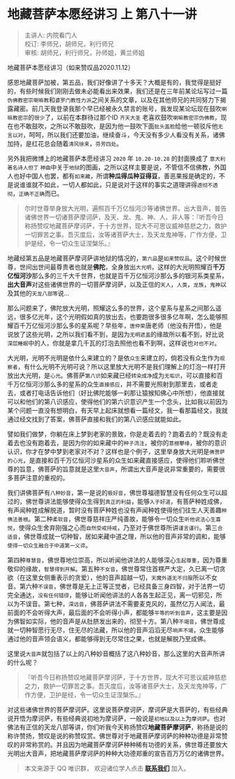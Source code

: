 # 地藏菩萨本愿经讲习 上 第八十一讲

> 主讲人: 内院看门人 <br />
> 校订: 李师兄，胡师兄，利行师兄 <br />
> 审核: 胡师兄，利行师兄，孙师姐，黄兰师姐 <br />

地藏菩萨本愿经讲习（如来赞叹品2020.11.12）

感恩地藏菩萨加被，第五品，我们好像讲了十多天？大概是有的，我觉得是挺好的，有些时候我们刚刚去做未必能看出来效果，我们还是在三年前某论坛写过一篇`伪佛教密宗喇嘛教`和`婆罗门教性力派`之间关系的文章，以及在其他师兄的共同努力下揭露藏密。前几天我登录我那个早已经被永久禁言的账号，我发现某论坛现在鼓吹`喇嘛教密宗`的`很少`了，以前在本群待过那个ID `齐天大圣` 老喜欢鼓吹`喇嘛教密宗伪佛教`，现在也不敢鼓吹，之所以不敢鼓吹，是因为他一鼓吹下面`批头盖脸`给他一顿驳斥他`无言以对`，呵呵，所以我们还要加油，继续奋斗，今天没有多少人看没有关系，诸佛加持，是红花总会随着`清风徐来`，`芬芳四处`。

另外我把微博上的地藏菩萨本愿经讲习 `2020` 年 `10.20-10.28` 的封面换成了 `意大利著名诗人但丁` `神曲`中关于`地狱`的图画，之所以这样主要是说，不管信不信佛教，外国人也好中国人也罢，都有`如来藏`，所谓**种瓜得瓜种豆得豆**，善恶果报是确定的，不是说谁谁就不如此，一切人都如此，只是说对于这样的事实之道理讲得`透彻不透彻`，`正确不正确`而已。

> 尔时世尊举身放大光明，遍照百千万亿恒河沙等诸佛世界。出大音声，普告诸佛世界一切诸菩萨摩诃萨，及天、龙、鬼、神、人、非人等：『听吾今日称扬赞叹地藏菩萨摩诃萨，于十方世界，现大不可思议威神慈悲之力，救护一切罪苦之事。吾灭度后，汝等诸菩萨大士，及天龙鬼神等，广作方便，卫护是经，令一切众生证涅槃乐。』

地藏经第五品是地藏菩萨摩诃萨讲地狱的情况的，`第六品`是`如来赞叹品`。这个时候世尊，世间出世间最尊贵者也就是**佛陀**，全身放出`大光明`，这样的大光明照耀百**千万亿恒河沙**那么多的三千大千世界，也就是百千万亿恒河沙那么多的银河系类星系，**出大音声**对这些诸佛世界的一切菩萨摩诃萨，以及正信的`天人`，`人类`，`龙族`，`鬼神`以及其他的`天龙八部等`说...

那么问题来了，佛陀放大光明，照耀这么多的世界，这个星系与星系之间那么遥远，很多亿光年，这个光明假如真的放出去，也要跑很多很多亿年啊，怎么能够照耀百千万亿恒河沙那么多的星系呢？早些年，`唐仲荣`唐老师（他没有开悟），他是说放了这些光明，之所以我们看不到，是因为`无明遮盖`的缘故所以看不到，好比说`深层睡眠`中的人，你就是拿几千瓦的灯泡去照他也看不到啊，这样说也`对也不对`。

大光明，光明不光明是依什么来建立的？是依`众生`来建立的，倘若没有众生作为`观察者`，有什么光明不光明可说？所以这里放大光明不是我们理解上的灯泡一样打开放出大光明，是`心光`。佛菩萨`第八识`如来藏已经`转染成净`成为`无垢识`，可以直接和百千万亿恒河沙那么多的星系的众生`直接感应`，并不需要光照射到那里去，或者走去，或者打电话告诉他们（好比佛陀能够一刹那让猿猴知佛心中所想），他直接就可以和他们的第八识感应，使得他们的第六识意识产生一个念头，比如我以前因为某个问题一直没有想明白，有天早上起床就想看一篇经文，我一看那篇经文，我就通过经文找到了答案，佛菩萨直接和我们的第八识感应就能如此。

譬如我们做梦，你躺在床上梦到老家的景致，你是走着去的？跑着去的？既没有走着去也没有跑着去，是因为你的如来藏中的`种子流注`，被你的`意根攀缘`，被你的意识认识，你才在梦中梦到老家对不对？这样也是个例子，这里举身放大光明是`佛菩萨的心光`，是直接和百千万亿恒河沙星系的众生如来藏直接感应，使得他们聆听佛世尊的旨意，佛菩萨的旨意就是这里`大音声`，所谓出大音声是说非常重要的，需要很多菩萨注意的重视的。

我们讲佛菩萨有`八种妙音`，第一是说的`极好音`，佛世尊福德智慧没有任何众生可以超过的，佛世尊讲法能够使得众生得到`真正的利益`，能够`入于好道`，有菩萨种姓成佛，有声闻种姓成解脱道，暂时没有菩萨种姓也没有声闻种姓使得他们往生人天善趣`种佛法善根`。第二种`柔软音`，佛世尊慈祥庄严纯善故，能够令一切众生`听他说法心生喜悦`，使得众生舍弃刚强之心而`自然受戒持戒`，乃至对于佛世尊所讲`谨言谨行`。第三`合适音`，佛世尊成就一切种智，居如来藏中道之理，所以他的音声非常的调和，能够`使得一切众生融合于中道第一义谛`。

第四种`尊慧音`，佛世尊地位崇高，所以听闻他讲法的人能够深心`生起尊重`，因为尊重敬仰的缘故，`智慧得到开解`。第五种`不女音`，佛世尊常住首楞严大定，久已离一切贪欲（在这里女侧重表示的贪爱），他的音声超越一切，`天魔外道无不归服`所以不女音。第六种`不误音`，佛世尊是无上正等正觉者，已经具备三身四智，对于法界一切完全通达，`没有任何错缪`，能够让听闻他讲法的人各各生起正见，离一切邪见，所以为不误音。第七种，`深远音`，佛菩萨讲法不需要麦克风的，虽然亿万人闻法，最前面的不会听得大声，最后面的不会听得小声，都能够`平等的听到音声`，这主要是因为佛智如实际，他的音声是从肚脐发出来的，彻至十方。第八种`不竭音`，佛世尊成就一切种智愿行无尽，住无尽的法藏，所以他的音声滔滔无尽`响声不竭`，众生能够通过他的音声领会语义，都能够得到无尽常住之果，也就是解脱乃至成佛。

这里说`大音声`就包括了以上的八种妙音概括了这八种妙音，那么这里的大音声所讲的什么呢？

> 『听吾今日称扬赞叹地藏菩萨摩诃萨，于十方世界，现大不可思议威神慈悲之力，救护一切罪苦之事。吾灭度后，汝等诸菩萨大士，及天龙鬼神等，广作方便，卫护是经，令一切众生证涅槃乐。』

对这些诸佛世界的菩萨摩诃萨。这里说菩萨摩诃萨，摩诃萨是大菩萨的，有些经典说开悟为摩诃萨，有些经典说初地为摩诃萨，一般说是`初地以及以上`为`摩诃萨`。也对佛法有正信的天龙八部等讲，你们听我今天称扬赞叹**地藏菩萨摩诃萨**，称扬是说的称许赞扬，赞叹是说的称赞叹赏。佛世尊对于地藏菩萨摩诃萨的种种功德是非常赞叹的非常称赏的。并且因为地藏菩萨摩诃萨种种稀有功德的关系，佛世尊还要放大光明出大音声，把地藏菩萨摩诃萨的种种大功德郑重的宣告百万万亿的诸佛世界。

> 本文来源于 QQ 唯识群， 欢迎诸位学人点击 **[联系我们](https://mp.weixin.qq.com/s/lZCfWjmLjgNR165Tx4_bCQ)** 加入。

